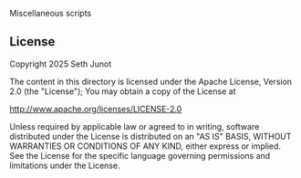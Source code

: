 Miscellaneous scripts

## License

Copyright 2025 Seth Junot

The content in this directory is licensed under the Apache License, Version 2.0
(the "License"); You may obtain a copy of the License at

   http://www.apache.org/licenses/LICENSE-2.0

Unless required by applicable law or agreed to in writing, software distributed
under the License is distributed on an "AS IS" BASIS, WITHOUT WARRANTIES OR
CONDITIONS OF ANY KIND, either express or implied.  See the License for the
specific language governing permissions and limitations under the License.

